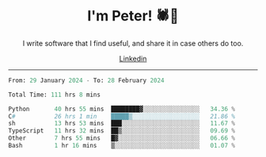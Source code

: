 <h1 align="center">I'm Peter! 🕷️👨</h1>
<p align="center">I write software that I find useful, and share it in case others do too.</p>
<p align="center">
  <a href="https://www.linkedin.com/in/peter-rauscher">Linkedin</a>
</p>
<hr/>
<!--START_SECTION:waka-->

```python
From: 29 January 2024 - To: 28 February 2024

Total Time: 111 hrs 8 mins

Python       40 hrs 55 mins  ████████▓░░░░░░░░░░░░░░░░   34.36 %
C#           26 hrs 1 min    █████▒░░░░░░░░░░░░░░░░░░░   21.86 %
sh           13 hrs 53 mins  ███░░░░░░░░░░░░░░░░░░░░░░   11.67 %
TypeScript   11 hrs 32 mins  ██▒░░░░░░░░░░░░░░░░░░░░░░   09.69 %
Other        7 hrs 55 mins   █▓░░░░░░░░░░░░░░░░░░░░░░░   06.66 %
Bash         1 hr 16 mins    ▒░░░░░░░░░░░░░░░░░░░░░░░░   01.07 %
```

<!--END_SECTION:waka-->

